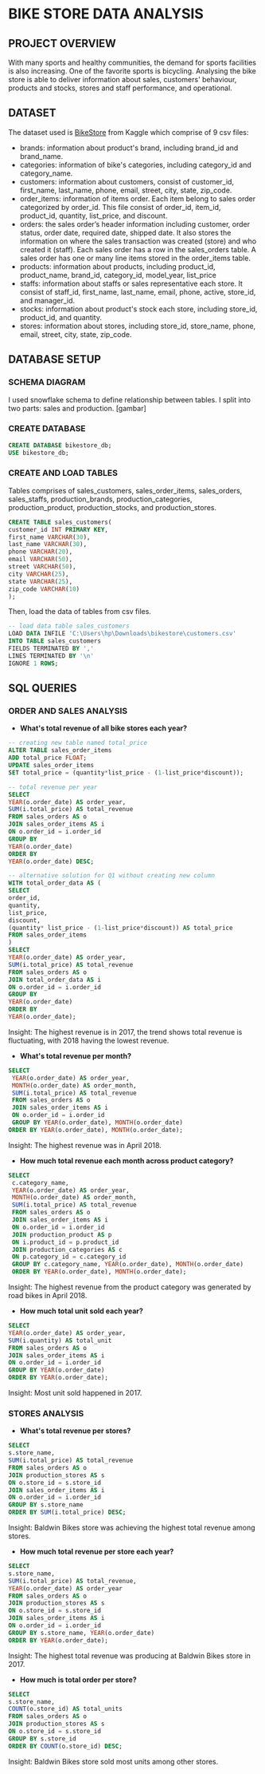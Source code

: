 # **BIKE STORE DATA ANALYSIS**
## **PROJECT OVERVIEW**
With many sports and healthy communities, the demand for sports facilities is also increasing. One of the favorite sports is bicycling. Analysing the bike store is able to deliver information about sales, customers' behaviour, products and stocks, stores and staff performance, and operational.

## **DATASET**
The dataset used is [BikeStore](https://www.kaggle.com/datasets/dillonmyrick/bike-store-sample-database) from Kaggle which comprise of 9 csv files:
- brands: information about product's brand, including brand_id and brand_name.
- categories: information of bike's categories, including category_id and category_name.
- customers: information about customers, consist of customer_id, first_name, last_name, phone, email, street, city, state, zip_code.
- order_items: information of items order. Each item belong to sales order categorized by order_id. This file consist of order_id, item_id, product_id, quantity, list_price, and discount.
- orders: the sales order’s header information including customer, order status, order date, required date, shipped date. It also stores the information on where the sales transaction was created (store) and who created it (staff). Each sales order has a row in the sales_orders table. A sales order has one or many line items stored in the order_items table.
- products: information about products, including product_id, product_name, brand_id, category_id, model_year, list_price
- staffs: information about staffs or sales representative each store. It consist of staff_id, first_name, last_name, email, phone, active, store_id, and manager_id.
- stocks: information about product's stock each store, including store_id, product_id, and quantity.
- stores: information about stores, including store_id, store_name, phone, email, street, city, state, zip_code.

## **DATABASE SETUP**
### **SCHEMA DIAGRAM**
I used snowflake schema to define relationship between tables. I split into two parts: sales and production.
[gambar]

### **CREATE DATABASE**
```sql
CREATE DATABASE bikestore_db;
USE bikestore_db;
```
### **CREATE AND LOAD TABLES**
Tables comprises of sales_customers, sales_order_items, sales_orders, sales_staffs, production_brands, production_categories, production_product, production_stocks, and production_stores.
```sql
CREATE TABLE sales_customers(
customer_id INT PRIMARY KEY,
first_name VARCHAR(30),
last_name VARCHAR(30),
phone VARCHAR(20),
email VARCHAR(50),
street VARCHAR(50),
city VARCHAR(25),
state VARCHAR(25),
zip_code VARCHAR(10)
);
```
Then, load the data of tables from csv files.
```sql
-- load data table sales_customers
LOAD DATA INFILE 'C:\Users\hp\Downloads\bikestore\customers.csv'
INTO TABLE sales_customers
FIELDS TERMINATED BY ','
LINES TERMINATED BY '\n'
IGNORE 1 ROWS;
```

## **SQL QUERIES**
### **ORDER AND SALES ANALYSIS**
- **What's total revenue of all bike stores each year?**
```sql
-- creating new table named total_price
ALTER TABLE sales_order_items
ADD total_price FLOAT;
UPDATE sales_order_items
SET total_price = (quantity*list_price - (1-list_price*discount));

-- total revenue per year
SELECT 
YEAR(o.order_date) AS order_year,
SUM(i.total_price) AS total_revenue
FROM sales_orders AS o
JOIN sales_order_items AS i
ON o.order_id = i.order_id
GROUP BY
YEAR(o.order_date)
ORDER BY
YEAR(o.order_date) DESC;

-- alternative solution for Q1 without creating new column
WITH total_order_data AS (
SELECT 
order_id, 
quantity, 
list_price, 
discount,
(quantity* list_price - (1-list_price*discount)) AS total_price
FROM sales_order_items
)
SELECT 
YEAR(o.order_date) AS order_year,
SUM(i.total_price) AS total_revenue
FROM sales_orders AS o
JOIN total_order_data AS i
ON o.order_id = i.order_id
GROUP BY
YEAR(o.order_date)
ORDER BY
YEAR(o.order_date);
```
Insight: The highest revenue is in 2017, the trend shows total revenue is fluctuating, with 2018 having the lowest revenue.

- **What's total revenue per month?**
```sql
SELECT 
 YEAR(o.order_date) AS order_year,
 MONTH(o.order_date) AS order_month,
 SUM(i.total_price) AS total_revenue
 FROM sales_orders AS o
 JOIN sales_order_items AS i
 ON o.order_id = i.order_id 
 GROUP BY YEAR(o.order_date), MONTH(o.order_date)
ORDER BY YEAR(o.order_date), MONTH(o.order_date);
```
Insight: The highest revenue was in April 2018.

- **How much total revenue each month across product category?**
```sql
SELECT 
 c.category_name,
 YEAR(o.order_date) AS order_year,
 MONTH(o.order_date) AS order_month,
 SUM(i.total_price) AS total_revenue
 FROM sales_orders AS o
 JOIN sales_order_items AS i
 ON o.order_id = i.order_id 
 JOIN production_product AS p
 ON i.product_id = p.product_id
 JOIN production_categories AS c
 ON p.category_id = c.category_id
 GROUP BY c.category_name, YEAR(o.order_date), MONTH(o.order_date)
 ORDER BY YEAR(o.order_date), MONTH(o.order_date);
```
Insight: The highest revenue from the product category was generated by road bikes in April 2018.

- **How much total unit sold each year?**
```sql
SELECT 
YEAR(o.order_date) AS order_year,
SUM(i.quantity) AS total_unit
FROM sales_orders AS o
JOIN sales_order_items AS i
ON o.order_id = i.order_id
GROUP BY YEAR(o.order_date)
ORDER BY YEAR(o.order_date);
```
Insight: Most unit sold happened in 2017.

### **STORES ANALYSIS**
- **What's total revenue per stores?**
```sql
SELECT  
s.store_name,
SUM(i.total_price) AS total_revenue
FROM sales_orders AS o
JOIN production_stores AS s
ON o.store_id = s.store_id
JOIN sales_order_items AS i
ON o.order_id = i.order_id
GROUP BY s.store_name
ORDER BY SUM(i.total_price) DESC;
```
Insight: Baldwin Bikes store was achieving the highest total revenue among stores.

- **How much total revenue per store each year?**
```sql
SELECT  
s.store_name,
SUM(i.total_price) AS total_revenue,
YEAR(o.order_date) AS order_year
FROM sales_orders AS o
JOIN production_stores AS s
ON o.store_id = s.store_id
JOIN sales_order_items AS i
ON o.order_id = i.order_id
GROUP BY s.store_name, YEAR(o.order_date)
ORDER BY YEAR(o.order_date);
```
Insight: The highest total revenue was producing at Baldwin Bikes store in 2017.

- **How much is total order per store?**
```sql
SELECT 
s.store_name,
COUNT(o.store_id) AS total_units
FROM sales_orders AS o
JOIN production_stores AS s
ON o.store_id = s.store_id
GROUP BY s.store_id
ORDER BY COUNT(o.store_id) DESC;
```
Insight: Baldwin Bikes store sold most units among other stores.




